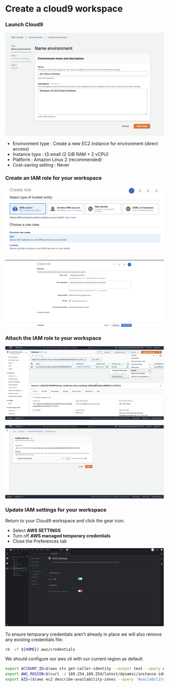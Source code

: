 # Create a cloud9 workspace

### Launch Cloud9

![Screen Shot 2021-10-28 at 11.32.55 AM.png](Create%20a%20cloud9%20workspace%2041b4c869fca6475d8ab3477bb28bc9b4/Screen_Shot_2021-10-28_at_11.32.55_AM.png)

- Environment type : Create a new EC2 instance for environment (direct access)
- Instance type : t3.small (2 GiB RAM + 2 vCPU)
- Platform : Amazon Linux 2 (recommended)
- Cost-saving setting : Never

### Create an IAM role for your workspace

![Untitled](Create%20a%20cloud9%20workspace%2041b4c869fca6475d8ab3477bb28bc9b4/Untitled.png)

![Screen Shot 2021-11-02 at 9.08.06 PM.png](Create%20a%20cloud9%20workspace%2041b4c869fca6475d8ab3477bb28bc9b4/Screen_Shot_2021-11-02_at_9.08.06_PM.png)

### Attach the IAM role to your workspace

![Screen Shot 2021-11-02 at 9.09.38 PM.png](Create%20a%20cloud9%20workspace%2041b4c869fca6475d8ab3477bb28bc9b4/Screen_Shot_2021-11-02_at_9.09.38_PM.png)

![Screen Shot 2021-11-02 at 9.10.59 PM.png](Create%20a%20cloud9%20workspace%2041b4c869fca6475d8ab3477bb28bc9b4/Screen_Shot_2021-11-02_at_9.10.59_PM.png)

### Update IAM settings for your workspace

Return to your Cloud9 workspace and click the gear icon.

- Select **AWS SETTINGS**
- Turn off **AWS managed temporary credentials**
- Close the Preferences tab

![Screen Shot 2021-11-02 at 9.13.08 PM.png](Create%20a%20cloud9%20workspace%2041b4c869fca6475d8ab3477bb28bc9b4/Screen_Shot_2021-11-02_at_9.13.08_PM.png)

To ensure temporary credentials aren’t already in place we will also remove any existing credentials file:

```bash
rm -vf ${HOME}/.aws/credentials
```

We should configure our aws cli with our current region as default.

```bash
export ACCOUNT_ID=$(aws sts get-caller-identity --output text --query Account)
export AWS_REGION=$(curl -s 169.254.169.254/latest/dynamic/instance-identity/document | jq -r '.region')
export AZS=($(aws ec2 describe-availability-zones --query 'AvailabilityZones[].ZoneName' --output text --region $AWS_REGION))
```